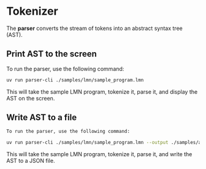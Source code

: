 # Tokenizer
The **parser** converts the stream of tokens into an abstract syntax tree (AST).

## Print AST to the screen
To run the parser, use the following command:

```bash
uv run parser-cli ./samples/lmn/sample_program.lmn
```

This will take the sample LMN program, tokenize it, parse it, and display the AST on the screen.

## Write AST to a file
```bash
To run the parser, use the following command:

uv run parser-cli ./samples/lmn/sample_program.lmn --output ./samples/ast/sample_program.json
```

This will take the sample LMN program, tokenize it, parse it, and write the AST to a JSON file.